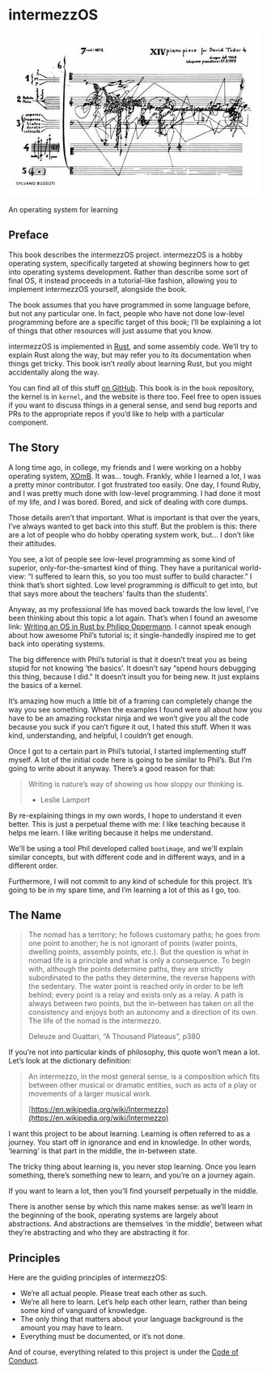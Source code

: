 <h1 class="center">intermezzOS</h1>

<img class="center" src="assets/rhizome.jpg" alt="rhizome" />

<p class="center">An operating system for learning</p>

## Preface

This book describes the intermezzOS project. intermezzOS is a hobby operating
system, specifically targeted at showing beginners how to get into operating
systems development. Rather than describe some sort of final OS, it instead
proceeds in a tutorial-like fashion, allowing you to implement intermezzOS
yourself, alongside the book.

The book assumes that you have programmed in some language before, but not any
particular one. In fact, people who have not done low-level programming before
are a specific target of this book; I’ll be explaining a lot of things that
other resources will just assume that you know.

intermezzOS is implemented in [Rust](https://www.rust-lang.org/), and some
assembly code. We’ll try to explain Rust along the way, but may refer you to
its documentation when things get tricky. This book isn’t _really_ about
learning Rust, but you might accidentally along the way.

You can find all of this stuff [on GitHub](https://github.com/intermezzOS/).
This book is in the `book` repository, the kernel is in `kernel`, and the
website is there too. Feel free to open issues if you want to discuss things
in a general sense, and send bug reports and PRs to the appropriate repos if
you’d like to help with a particular component.

## The Story

A long time ago, in college, my friends and I were working on a hobby operating
system, [XOmB](http://xomb.org). It was... tough. Frankly, while I learned a
lot, I was a pretty minor contributor. I got frustrated too easily. One day, I
found Ruby, and I was pretty much done with low-level programming. I had done
it most of my life, and I was bored. Bored, and sick of dealing with core
dumps.

Those details aren’t that important. What is important is that over the years,
I’ve always wanted to get back into this stuff. But the problem is this: there
are a lot of people who do hobby operating system work, but... I don’t like
their attitudes.

You see, a lot of people see low-level programming as some kind of superior,
only-for-the-smartest kind of thing. They have a puritanical world-view: “I
suffered to learn this, so you too must suffer to build character.” I think
that’s short sighted. Low level programming _is_ difficult to get into, but
that says more about the teachers’ faults than the students’.

Anyway, as my professional life has moved back towards the low level, I’ve been
thinking about this topic a lot again. That’s when I found an awesome link:
[Writing an OS in Rust by Philipp Oppermann][phil]. I cannot speak enough
about how awesome Phil’s tutorial is; it single-handedly inspired me to get
back into operating systems.

[phil]: http://os.phil-opp.com/

The big difference with Phil’s tutorial is that it doesn’t treat you as being
stupid for not knowing ‘the basics’. It doesn’t say “spend hours debugging this
thing, because I did.” It doesn’t insult you for being new. It just explains
the basics of a kernel.

It’s amazing how much a little bit of a framing can completely change the way
you see something. When the examples I found were all about how you have to be
an amazing rockstar ninja and we won’t give you all the code because you suck
if you can’t figure it out, I hated this stuff. When it was kind,
understanding, and helpful, I couldn’t get enough.

Once I got to a certain part in Phil’s tutorial, I started implementing stuff
myself. A lot of the initial code here is going to be similar to Phil’s.
But I’m going to write about it anyway. There’s a good reason for that:

> Writing is nature’s way of showing us how sloppy our thinking is.
>
> - Leslie Lamport

By re-explaining things in my own words, I hope to understand it even better.
This is just a perpetual theme with me: I like teaching because it helps me
learn. I like writing because it helps me understand.

We'll be using a tool Phil developed called `bootimage`, and we'll explain
similar concepts, but with different code and in different ways, and in a
different order.

Furthermore, I will not commit to any kind of schedule for this project. It’s
going to be in my spare time, and I’m learning a lot of this as I go, too.

## The Name

> The nomad has a territory; he follows customary paths; he goes from one point
> to another; he is not ignorant of points (water points, dwelling points,
> assembly points, etc.). But the question is what in nomad life is a principle
> and what is only a consequence. To begin with, although the points determine
> paths, they are strictly subordinated to the paths they determine, the
> reverse happens with the sedentary. The water point is reached only in order
> to be left behind; every point is a relay and exists only as a relay. A path
> is always between two points, but the in-between has taken on all the
> consistency and enjoys both an autonomy and a direction of its own. The life
> of the nomad is the intermezzo.
>
> Deleuze and Guattari, “A Thousand Plateaus”, p380

If you’re not into particular kinds of philosophy, this quote won’t mean a lot.
Let’s look at the dictionary definition:

> An intermezzo, in the most general sense, is a composition which fits between
> other musical or dramatic entities, such as acts of a play or movements of a
> larger musical work.
>
> [https://en.wikipedia.org/wiki/Intermezzo](https://en.wikipedia.org/wiki/Intermezzo)

I want this project to be about learning. Learning is often referred to as a
journey. You start off in ignorance and end in knowledge. In other words,
‘learning’ is that part in the middle, the in-between state.

The tricky thing about learning is, you never stop learning. Once you learn
something, there’s something new to learn, and you’re on a journey again.

If you want to learn a lot, then you’ll find yourself perpetually in the
middle.

There is another sense by which this name makes sense: as we’ll learn in the
beginning of the book, operating systems are largely about abstractions. And
abstractions are themselves ‘in the middle’, between what they’re abstracting
and who they are abstracting it for.

## Principles

Here are the guiding principles of intermezzOS:

* We’re all actual people. Please treat each other as such.
* We’re all here to learn. Let’s help each other learn, rather than being some
  kind of vanguard of knowledge.
* The only thing that matters about your language background is the amount you
  may have to learn.
* Everything must be documented, or it’s not done.

And of course, everything related to this project is under the [Code of
Conduct](http://intermezzos.github.io/code-of-conduct.html).